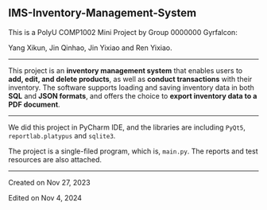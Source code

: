 ## IMS-Inventory-Management-System

This is a PolyU COMP1002 Mini Project by Group 0000000 Gyrfalcon:

Yang Xikun, Jin Qinhao, Jin Yixiao and Ren Yixiao.

---

This project is an **inventory management system** that enables users to **add, edit, and delete products**, as well as **conduct transactions** with their inventory. The software supports loading and saving inventory data in both **SQL** and **JSON formats**, and offers the choice to **export inventory data to a PDF document**.

---

We did this project in PyCharm IDE, and the libraries are including `PyQt5`, `reportlab.platypus` and `sqlite3`. 

The project is a single-filed program, which is, `main.py`. The reports and test resources are also attached. 

---

Created on Nov 27, 2023

Edited on Nov 4, 2024
